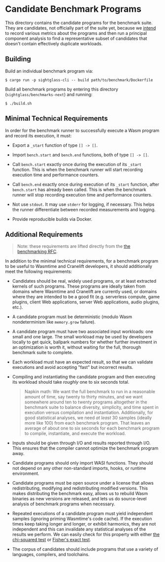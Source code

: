 # Candidate Benchmark Programs

This directory contains the candidate programs for the benchmark suite. They are
candidates, not officially part of the suite yet, because we [intend][rfc] to
record various metrics about the programs and then run a principal component
analysis to find a representative subset of candidates that doesn't contain
effectively duplicate workloads.

[rfc]: https://github.com/bytecodealliance/rfcs/pull/4

## Building

Build an individual benchmark program via:

```
$ cargo run -p sightglass-cli -- build path/to/benchmark/Dockerfile
```

Build all benchmark programs by entering this directory
(`sightglass/benchmarks-next`) and running:

```
$ ./build.sh
```

## Minimal Technical Requirements

In order for the benchmark runner to successfully execute a Wasm program and
record its execution, it must:

* Export a `_start` function of type `[] -> []`.

* Import `bench.start` and `bench.end` functions, both of type `[] -> []`.

* Call `bench.start` exactly once during the execution of its `_start`
  function. This is when the benchmark runner will start recording execution
  time and performance counters.

* Call `bench.end` exactly once during execution of its `_start` function, after
  `bench.start` has already been called. This is when the benchmark runner will
  stop recording execution time and performance counters.

* Not use `stdout`. It may use `stderr` for logging, if necessary. This helps
  the runner differentiate between recorded measurements and logging.

* Provide reproducible builds via Docker.

## Additional Requirements

> Note: these requirements are lifted directly from the [the benchmarking
> RFC][rfc].

In addition to the minimal technical requirements, for a benchmark program to be
useful to Wasmtime and Cranelift developers, it should additionally meet the
following requirements:

* Candidates should be real, widely used programs, or at least extracted kernels
  of such programs. These programs are ideally taken from domains where Wasmtime
  and Cranelift are currently used, or domains where they are intended to be a
  good fit (e.g. serverless compute, game plugins, client Web applications,
  server Web applications, audio plugins, etc.).

* A candidate program must be deterministic (modulo Wasm nondeterminism like
  `memory.grow` failure).

* A candidate program must have two associated input workloads: one small and
  one large. The small workload may be used by developers locally to get quick,
  ballpark numbers for whether further investment in an optimization is worth
  it, without waiting for the full, thorough benchmark suite to complete.

* Each workload must have an expected result, so that we can validate executions
  and avoid accepting "fast" but incorrect results.

* Compiling and instantiating the candidate program and then executing its
  workload should take *roughly* one to six seconds total.

  > Napkin math: We want the full benchmark to run in a reasonable amount of
  > time, say twenty to thirty minutes, and we want somewhere around ten to
  > twenty programs altogether in the benchmark suite to balance diversity,
  > simplicity, and time spent in execution versus compilation and
  > instantiation. Additionally, for good statistical analyses, we need *at
  > least* 30 samples (ideally more like 100) from each benchmark program. That
  > leaves an average of about one to six seconds for each benchmark program to
  > compile, instantiate, and execute the workload.

* Inputs should be given through I/O and results reported through I/O. This
  ensures that the compiler cannot optimize the benchmark program away.

* Candidate programs should only import WASI functions. They should not depend
  on any other non-standard imports, hooks, or runtime environment.

* Candidate programs must be open source under a license that allows
  redistributing, modifying and redistributing modified versions. This makes
  distributing the benchmark easy, allows us to rebuild Wasm binaries as new
  versions are released, and lets us do source-level analysis of benchmark
  programs when necessary.

* Repeated executions of a candidate program must yield independent samples
  (ignoring priming Wasmtime's code cache). If the execution times keep taking
  longer and longer, or exhibit harmonics, they are not independent and this can
  invalidate any statistical analyses of the results we perform. We can easily
  check for this property with either [the chi-squared
  test](https://en.wikipedia.org/wiki/Chi-squared_test) or [Fisher's exact
  test](https://en.wikipedia.org/wiki/Fisher%27s_exact_test).

* The corpus of candidates should include programs that use a variety of
  languages, compilers, and toolchains.
